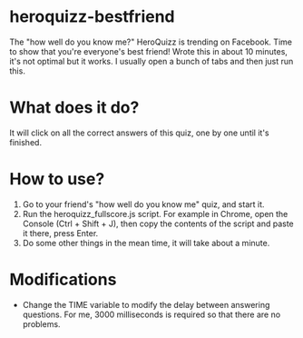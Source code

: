 # heroquizz-bestfriend
The "how well do you know me?" HeroQuizz is trending on Facebook. Time to show that you're everyone's best friend! Wrote this in about 10 minutes, it's not optimal but it works. I usually open a bunch of tabs and then just run this.

# What does it do?
It will click on all the correct answers of this quiz, one by one until it's finished.

# How to use?
1. Go to your friend's "how well do you know me" quiz, and start it.
2. Run the heroquizz_fullscore.js script. For example in Chrome, open the Console (Ctrl + Shift + J), then copy the contents of the script and paste it there, press Enter.
3. Do some other things in the mean time, it will take about a minute.

# Modifications
- Change the TIME variable to modify the delay between answering questions. For me, 3000 milliseconds is required so that there are no problems.
